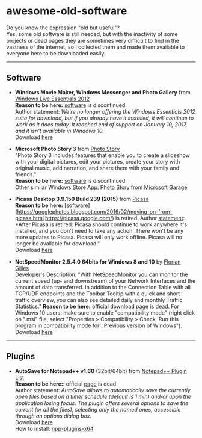 # awesome-old-software
Do you know the expression "old but useful"?  
Yes, some old software is still needed, but with the inactivity of some projects or dead pages they are sometimes very difficult to find in the vastness of the internet, so I collected them and made them available to everyone here to be downloaded easily.

---
## Software
- **Windows Movie Maker, Windows Messenger and Photo Gallery** from [Windows Live Essentials 2012](https://support.microsoft.com/en-us/windows/windows-essentials-2707b879-5004-4349-c4a4-e5900945f2a9)  
**Reason to be here:** [software](https://support.microsoft.com/en-us/windows/windows-essentials-2707b879-5004-4349-c4a4-e5900945f2a9) is discontinued.  
Author statement: *We're no longer offering the Windows Essentials 2012 suite for download, but if you already have it installed, it will continue to work as it does today. It reached end of support on January 10, 2017, and it isn't available in Windows 10.*  
Download [here](https://github.com/vrravalos/awesome-old-software/)  

- **Microsoft Photo Story 3** from [Photo Story](https://en.wikipedia.org/wiki/Photo_Story)  
"Photo Story 3 includes features that enable you to create a slideshow with your digital pictures, edit your pictures, create your story with original music, add narration, and share them with your family and friends."  
**Reason to be here:** [software](https://en.wikipedia.org/wiki/Photo_Story) is discontinued.  
Other similar Windows Store App: [Photo Story](https://www.microsoft.com/en-us/p/photo-story/9nblggh1z351?activetab=pivot:overviewtab) from [Microsoft Garage](https://www.microsoft.com/en-us/garage/)  


- **Picasa Desktop 3.9.150 Build 239 (2015)** from [Picasa](https://picasa.google.com/)  
**Reason to be here:** [software](https://googlephotos.blogspot.com/2016/02/moving-on-from-picasa.html https://picasa.google.com/) is retired.
Author [statement](https://support.google.com/picasa/answer/6383491?hl=en): *After Picasa is retired: Picasa should continue to work anywhere it's installed, and you don't need to take any action. There won't be any more updates to Picasa. Picasa will only work offline. Picasa will no longer be available for download."  
Download [here](https://github.com/vrravalos/awesome-old-software/)  

- **NetSpeedMonitor 2.5.4.0 64bits for Windows 8 and 10** by [Florian Gilles](http://www.floriangilles.com/)  
Developer's Description: "With NetSpeedMonitor you can monitor the current speed (up- and downstream) of your Network Interfaces and the amount of data transferred. In addition to the Connection Table with all TCP/UDP endpoints and the Toolbar Tooltip with a quick and short traffic overview, you can also see detailed daily and monthly Traffic Statistics."
**Reason to be here:** official [download page](http://www.floriangilles.com/) is dead. 
For Windows 10 users: make sure to enable "compatibility mode" (right click on ".msi" file, select "Properties > Compatibility > Check 'Run this program in compatibility mode for': Previous version of Windows").
Download [here](https://github.com/vrravalos/awesome-old-software/)  

---
## Plugins

- **AutoSave for Notepad++ v1.60** (32bit/64bit) from [Notepad++ Plugin List](https://github.com/notepad-plus-plus/nppPluginList)  
**Reason to be here:**: official [page](https://sites.google.com/site/fstellari/nppplugins) is dead.  
Author statement: *AutoSave allows to automatically save the currently open files based on a timer schedule (default is 1 min) and/or upon the application losing focus. The plugin offers several options to save the current (or all the files), selecting only the named ones, accessible through an options dialog box.*  
Download [here](https://github.com/vrravalos/awesome-old-software/)  
How to install: [npp-plugins-x64](https://github.com/bruderstein/npp-plugins-x64)  
